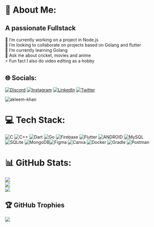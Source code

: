 # 💫 About Me:
## **A passionate Fullstack**
🔭 I’m currently working on a project in Node.js<br>👯 I’m looking to collaborate on projects based on Golang and flutter<br>🌱 I’m currently learning Golang<br>💬 Ask me about cricket, movies and anime<br>⚡ Fun fact I also do video editing as a hobby




## 🌐 Socials:
[![Discord](https://img.shields.io/badge/Discord-%237289DA.svg?logo=discord&logoColor=white)](https://discord.gg/akleem#5184) [![Instagram](https://img.shields.io/badge/Instagram-%23E4405F.svg?logo=Instagram&logoColor=white)](https://www.instagram.com/khan_akleem.786/) [![LinkedIn](https://img.shields.io/badge/LinkedIn-%230077B5.svg?logo=linkedin&logoColor=white)](https://www.linkedin.com/in/akleem-khan/) [![Twitter](https://img.shields.io/badge/Twitter-%231DA1F2.svg?logo=Twitter&logoColor=white)](https://twitter.com/Akleemk786) 

<p align="left"> <img src="https://komarev.com/ghpvc/?username=the-akleem91&label=Profile%20views&color=0e75b6&style=flat" alt="akleem-khan" /> </p>


# 💻 Tech Stack:
![C](https://img.shields.io/badge/c-%2300599C.svg?style=for-the-badge&logo=c&logoColor=white) ![C++](https://img.shields.io/badge/c++-%2300599C.svg?style=for-the-badge&logo=c%2B%2B&logoColor=white) ![Dart](https://img.shields.io/badge/nextjs-%230175C2.svg?style=for-the-badge&logo=dart&logoColor=white) ![Go](https://img.shields.io/badge/go-%2300ADD8.svg?style=for-the-badge&logo=go&logoColor=white) ![Firebase](https://img.shields.io/badge/firebase-%23039BE5.svg?style=for-the-badge&logo=firebase) ![Flutter](https://img.shields.io/badge/Flutter-%2302569B.svg?style=for-the-badge&logo=Flutter&logoColor=white) ![ANDROID](https://img.shields.io/badge/android-%2320232a.svg?style=for-the-badge&logo=android&logoColor=%a4c639) ![MySQL](https://img.shields.io/badge/mysql-%2300f.svg?style=for-the-badge&logo=mysql&logoColor=white) ![SQLite](https://img.shields.io/badge/sqlite-%2307405e.svg?style=for-the-badge&logo=sqlite&logoColor=white) ![MongoDB](https://img.shields.io/badge/MongoDB-%234ea94b.svg?style=for-the-badge&logo=mongodb&logoColor=white)![Figma](https://img.shields.io/badge/figma-%23F24E1E.svg?style=for-the-badge&logo=figma&logoColor=white) ![Canva](https://img.shields.io/badge/Canva-%2300C4CC.svg?style=for-the-badge&logo=Canva&logoColor=white) ![Docker](https://img.shields.io/badge/docker-%230db7ed.svg?style=for-the-badge&logo=docker&logoColor=white) ![Gradle](https://img.shields.io/badge/Gradle-02303A.svg?style=for-the-badge&logo=Gradle&logoColor=white) ![Postman](https://img.shields.io/badge/Postman-FF6C37?style=for-the-badge&logo=postman&logoColor=white)

# 📊 GitHub Stats:
![](https://github-readme-stats.vercel.app/api?username=the-akleem91&theme=gotham&hide_border=true&include_all_commits=true&count_private=false)<br/>
![](https://github-readme-streak-stats.herokuapp.com/?user=the-akleem91&theme=gotham&hide_border=true)<br/>
![](https://github-readme-stats.vercel.app/api/top-langs/?username=the-akleem91&theme=gotham&hide_border=true&include_all_commits=true&count_private=false&layout=compact)

## 🏆 GitHub Trophies
![](https://github-profile-trophy.vercel.app/?username=the-akleem91&theme=tokyonight&no-frame=true&no-bg=true&margin-w=4)

<!-- Proudly created with GPRM ( https://gprm.itsvg.in ) -->
